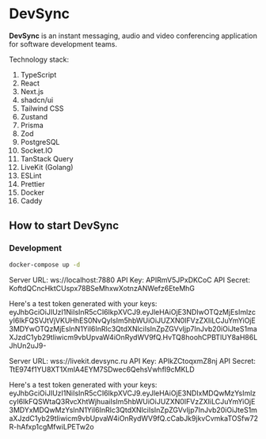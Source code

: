 # DevSync

**DevSync** is an instant messaging, audio and video conferencing application for software development teams.

Technology stack:

1. TypeScript
2. React
3. Next.js
4. shadcn/ui
5. Tailwind CSS
6. Zustand
7. Prisma
8. Zod
9. PostgreSQL
10. Socket.IO
11. TanStack Query
12. LiveKit (Golang)
13. ESLint
14. Prettier
15. Docker
16. Caddy

## How to start DevSync

### Development

```zsh
docker-compose up -d
```

Server URL:  ws://localhost:7880
API Key: APIRmV5JPxDKCoC
API Secret: KoftdQCncHktCUspx78BSeMhxwXotnzANWefz6EteMhG

Here's a test token generated with your keys: eyJhbGciOiJIUzI1NiIsInR5cCI6IkpXVCJ9.eyJleHAiOjE3NDIwOTQzMjEsImlzcyI6IkFQSVJtVjVKUHhES0NvQyIsIm5hbWUiOiJUZXN0IFVzZXIiLCJuYmYiOjE3MDYwOTQzMjEsInN1YiI6InRlc3QtdXNlciIsInZpZGVvIjp7InJvb20iOiJteS1maXJzdC1yb29tIiwicm9vbUpvaW4iOnRydWV9fQ.HvTQ8hoohCPBTlUY8aH86LJhUn2uJ9-

Server URL: wss://livekit.devsync.ru
API Key: APIkZCtoqxmZ8nj
API Secret: TtE974f1YU8XT1XmlA4EYM7SDwec6QehsVwhfI9cMKLD

Here's a test token generated with your keys: eyJhbGciOiJIUzI1NiIsInR5cCI6IkpXVCJ9.eyJleHAiOjE3NDIxMDQwMzYsImlzcyI6IkFQSWtaQ3RvcXhtWjhuaiIsIm5hbWUiOiJUZXN0IFVzZXIiLCJuYmYiOjE3MDYxMDQwMzYsInN1YiI6InRlc3QtdXNlciIsInZpZGVvIjp7InJvb20iOiJteS1maXJzdC1yb29tIiwicm9vbUpvaW4iOnRydWV9fQ.cCabJk9jkvCvmkaTOSfw72R-hAfxp1cgMfwiLPETw2o
